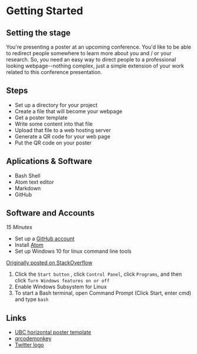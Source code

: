 # Getting Started

## Setting the stage

You\'re presenting a poster at an upcoming conference. You\'d like to be able to redirect people somewhere to learn more about you and / or your research. So, you need an easy way to direct people to a professional looking webpage--nothing complex, just a simple extension of your work related to this conference presentation.

## Steps

* Set up a directory for your project
* Create a file that will become your webpage
* Get a poster template
* Write some content into that file
* Upload that file to a web hosting server
* Generate a QR code for your web page
* Put the QR code on your poster

## Aplications & Software

* Bash Shell
* Atom text editor
* Markdown
* GitHub

## Software and Accounts

*15 Minutes*

* Set up a [GitHub account](https://github.com/)
* Install [Atom](https://atom.io/)
* Set up Windows 10 for linux command line tools

[Originally posted on StackOverflow](https://stackoverflow.com/questions/36352627/how-to-enable-bash-in-windows-10-developer-preview/36465000#36465000)

1. Click the `Start button` , click `Control Panel`, click `Programs`, and then click `Turn Windows features on or off`
2. Enable Windows Subsystem for Linux
3. To start a Bash terminal, open Command Prompt (Click Start, enter cmd) and type `bash`

## Links

* [UBC horizontal poster template](https://it.ubc.ca/sites/ubcit.ubc.ca/files/ubc_research_poster_template.ppt)
* [qrcodemonkey](https://www.qrcode-monkey.com/)
* [Twitter logo](https://raw.githubusercontent.com/vdunbar/DS-Introduction/main/images/twitter.png)
